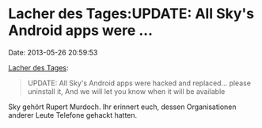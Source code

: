 Lacher des Tages:UPDATE: All Sky\'s Android apps were \...
==========================================================

Date: 2013-05-26 20:59:53

[Lacher des
Tages](https://twitter.com/SkyHelpTeam/status/338450352145850368):

> UPDATE: All Sky\'s Android apps were hacked and replaced\... please
> uninstall it, And we will let you know when it will be available

Sky gehört Rupert Murdoch. Ihr erinnert euch, dessen Organisationen
anderer Leute Telefone gehackt hatten.
